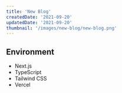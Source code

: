 ```yaml
---
title: 'New Blog'
createdDate: '2021-09-20'
updatedDate: '2021-09-20'
thumbnail: '/images/new-blog/new-blog.png'
---
```


## Environment

- Next.js
- TypeScript
- Tailwind CSS
- Vercel
